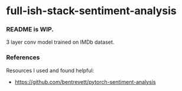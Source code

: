 # full-ish-stack-sentiment-analysis

### README is WIP.

3 layer conv model trained on IMDb dataset. 

### References

Resources I used and found helpful: 

- <https://github.com/bentrevett/pytorch-sentiment-analysis>

